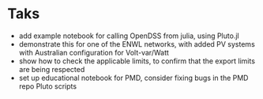 # Taks

- add example notebook for calling OpenDSS from julia, using Pluto.jl
- demonstrate this for one of the ENWL networks, with added PV systems with Australian configuration for Volt-var/Watt
- show how to check the applicable limits, to confirm that the export limits are being respected
- set up educational notebook for PMD, consider fixing bugs in the PMD repo Pluto scripts